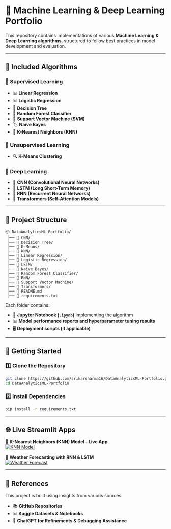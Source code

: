 # 🚀 Machine Learning & Deep Learning Portfolio

This repository contains implementations of various **Machine Learning & Deep Learning algorithms**, structured to follow best practices in model development and evaluation.

---

## 📌 Included Algorithms

### 🔹 Supervised Learning
- 📊 **Linear Regression**  
- 📊 **Logistic Regression**  
- 🌲 **Decision Tree**  
- 🌲 **Random Forest Classifier**  
- 🤖 **Support Vector Machine (SVM)**  
- 🏷 **Naïve Bayes**  
- 👥 **K-Nearest Neighbors (KNN)**  

### 🔹 Unsupervised Learning
- 🔍 **K-Means Clustering**  

### 🔹 Deep Learning
- 🧠 **CNN (Convolutional Neural Networks)**  
- 🧠 **LSTM (Long Short-Term Memory)**  
- 🔄 **RNN (Recurrent Neural Networks)**  
- 🤖 **Transformers (Self-Attention Models)**  

---

## 📂 Project Structure
```plaintext
📦 DataAnalyticsML-Portfolio/
 ├── 📂 CNN/
 ├── 📂 Decision Tree/
 ├── 📂 K-Means/
 ├── 📂 KNN/
 ├── 📂 Linear Regression/
 ├── 📂 Logistic Regression/
 ├── 📂 LSTM/
 ├── 📂 Naive Bayes/
 ├── 📂 Random Forest Classifier/
 ├── 📂 RNN/
 ├── 📂 Support Vector Machine/
 ├── 📂 Transformers/
 ├── 📄 README.md
 ├── 📄 requirements.txt
```
Each folder contains:
- 📜 **Jupyter Notebook (`.ipynb`)** implementing the algorithm  
- 📊 **Model performance reports and hyperparameter tuning results**  
- 🖥 **Deployment scripts (if applicable)**  

---

## 🚀 Getting Started

### 1️⃣ Clone the Repository
```sh
git clone https://github.com/srikarsharma16/DataAnalyticsML-Portfolio.git
cd DataAnalyticsML-Portfolio
```

### 2️⃣ Install Dependencies
```sh
pip install -r requirements.txt
```

---

## 🌐 Live Streamlit Apps

🔗 **K-Nearest Neighbors (KNN) Model - Live App**  
[![KNN Model](https://img.shields.io/badge/🔗-KNN_Model_Deployment-blue)](https://srikarsharma16-dataanalyticsml-portfolio-knnapp-1mmi2u.streamlit.app/)  

🔗 **Weather Forecasting with RNN & LSTM**  
[![Weather Forecast](https://img.shields.io/badge/🔗-Weather_Prediction_App-green)](https://dataanalyticsml-portfolio-ef8ws6go7wk8svph6wetkw.streamlit.app/)  

---

## 📖 References

This project is built using insights from various sources:
- 📚 **GitHub Repositories**
- 📊 **Kaggle Datasets & Notebooks**
- 🤖 **ChatGPT for Refinements & Debugging Assistance**
